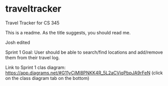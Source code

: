 # traveltracker
Travel Tracker for CS 345

This is a readme. As the title suggests, you should read me.

Josh edited

Sprint 1 Goal: User should be able to search/find locations and add/remove them from their travel log.

Link to Sprint 1 clas diagram: 
    https://app.diagrams.net/#G11yCjMl8PNKK4R_5L2aCVjqPbpJA9rFeN (click on the class diagram tab on the bottom)
